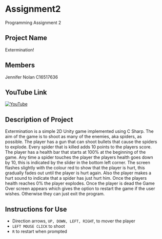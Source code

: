 ﻿# Assignment2
Programming Assignment 2

Project Name
------------
Extermination!

Members
-------
Jennifer Nolan C16517636

YouTube Link
------------
[![YouTube](http://img.youtube.com/vi/1Rwb8da_Eu8/0.jpg)]( https://www.youtube.com/watch?v=1Rwb8da_Eu8&feature=youtu.be)

Description of Project
----------------------
Extermination is a simple 2D Unity game implemented using C Sharp. The aim of the game is to shoot as many of the enemies, aka spiders, as possible. The player has a gun that can shoot bullets that cause the spiders to explode. Every spider that is killed adds 10 points to the players score. The player has a health bar that starts at 100% at the beginning of the game. Any time a spider touches the player the players health goes down by 10, this is indicated by the slider in the bottom left corner. The screen flashes slightly with the colour red to show that the player is hurt, this gradually fades out until the player is hurt again. Also the player makes a hurt sound to indicate that a spider has just hurt him. Once the players health reaches 0% the player explodes. Once the player is dead the Game Over screen appears which gives the option to restart the game if the user wishes. Otherwise they can just exit the program.

Instructions for Use
--------------------
* Direction arrows, ```UP, DOWN, LEFT, RIGHT```, to mover the player
* ```LEFT MOUSE CLICK``` to shoot
* ```R``` to restart when prompted
